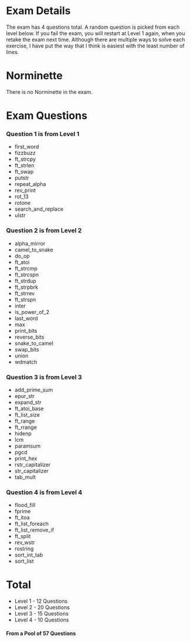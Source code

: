 # Exam Details

The exam has 4 questions total. A random question is picked from each level below. If you fail the exam, you will restart at Level 1 again, when you retake the exam next time.
Although there are multiple ways to solve each exercise, I have put the way that I think is easiest with the least number of lines. 

# Norminette

There is no Norminette in the exam. 

# Exam Questions

### Question 1 is from Level 1

  - first_word
  - fizzbuzz
  - ft_strcpy
  - ft_strlen
  - ft_swap
  - putstr
  - repeat_alpha
  - rev_print
  - rot_13
  - rotone
  - search_and_replace
  - ulstr 

### Question 2 is from Level 2

  - alpha_mirror
  - camel_to_snake
  - do_op
  - ft_atoi
  - ft_strcmp
  - ft_strcspn
  - ft_strdup
  - ft_strpbrk
  - ft_strrev
  - ft_strspn
  - inter
  - is_power_of_2
  - last_word
  - max
  - print_bits
  - reverse_bits
  - snake_to_camel
  - swap_bits
  - union
  - wdmatch 

### Question 3 is from Level 3

  - add_prime_sum
  - epur_str
  - expand_str
  - ft_atoi_base
  - ft_list_size
  - ft_range
  - ft_rrange
  - hidenp
  - lcm
  - paramsum
  - pgcd
  - print_hex
  - rstr_capitalizer
  - str_capitalizer
  - tab_mult 

### Question 4 is from Level 4

  - flood_fill
  - fprime
  - ft_itoa
  - ft_list_foreach
  - ft_list_remove_if
  - ft_split
  - rev_wstr
  - rostring
  - sort_int_tab
  - sort_list

  # Total

- Level 1 - 12 Questions
- Level 2 - 20 Questions
- Level 3 - 15 Questions
- Level 4 - 10 Questions

#### From a Pool of 57 Questions